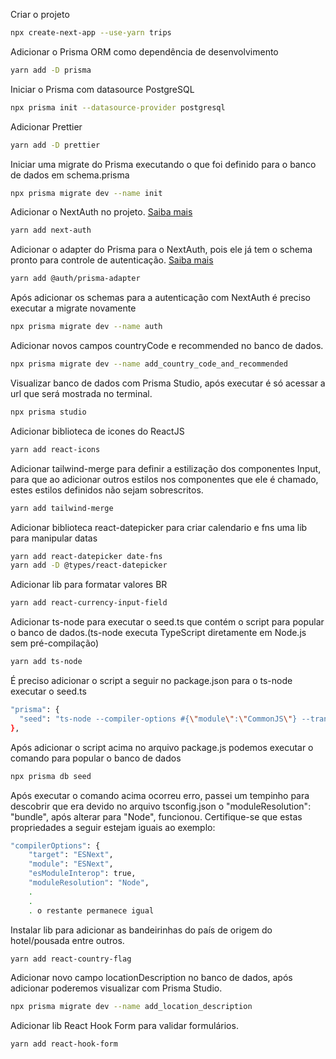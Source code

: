 Criar o projeto

```bash
npx create-next-app --use-yarn trips
```

Adicionar o Prisma ORM como dependência de desenvolvimento

```bash
yarn add -D prisma
```

Iniciar o Prisma com datasource PostgreSQL

```bash
npx prisma init --datasource-provider postgresql
```

Adicionar Prettier

```bash
yarn add -D prettier
```

Iniciar uma migrate do Prisma executando o que foi definido para o banco de dados em schema.prisma

```bash
npx prisma migrate dev --name init
```

Adicionar o NextAuth no projeto.
[Saiba mais](https://next-auth.js.org/getting-started/example)

```bash
yarn add next-auth
```

Adicionar o adapter do Prisma para o NextAuth, pois ele já tem o schema pronto para controle de autenticação. [Saiba mais](https://authjs.dev/reference/adapter/prisma)

```bash
yarn add @auth/prisma-adapter
```

Após adicionar os schemas para a autenticação com NextAuth é preciso executar a migrate novamente

```bash
npx prisma migrate dev --name auth
```

Adicionar novos campos countryCode e recommended no banco de dados.

```bash
npx prisma migrate dev --name add_country_code_and_recommended
```

Visualizar banco de dados com Prisma Studio, após executar é só acessar a url que será mostrada no terminal.

```bash
npx prisma studio
```

Adicionar biblioteca de icones do ReactJS

```bash
yarn add react-icons
```

Adicionar tailwind-merge para definir a estilização dos componentes Input, para que ao adicionar outros estilos nos componentes que ele é chamado, estes estilos definidos não sejam sobrescritos.

```bash
yarn add tailwind-merge
```

Adicionar biblioteca react-datepicker para criar calendario e fns uma lib para manipular datas

```bash
yarn add react-datepicker date-fns
yarn add -D @types/react-datepicker
```

Adicionar lib para formatar valores BR

```bash
yarn add react-currency-input-field
```

Adicionar ts-node para executar o seed.ts que contém o script para popular o banco de dados.(ts-node executa TypeScript diretamente em Node.js sem pré-compilação)

```bash
yarn add ts-node
```

É preciso adicionar o script a seguir no package.json para o ts-node executar o seed.ts

```bash
"prisma": {
  "seed": "ts-node --compiler-options #{\"module\":\"CommonJS\"} --transpile-only src/lib/seed.ts"
},
```

Após adicionar o script acima no arquivo package.js podemos executar o comando para popular o banco de dados

```bash
npx prisma db seed
```

Após executar o comando acima ocorreu erro, passei um tempinho para descobrir que era devido no arquivo tsconfig.json o "moduleResolution": "bundle", após alterar para "Node", funcionou. Certifique-se que estas propriedades a seguir estejam iguais ao exemplo:

```bash
"compilerOptions": {
    "target": "ESNext",
    "module": "ESNext",
    "esModuleInterop": true,
    "moduleResolution": "Node",
    .
    .
    . o restante permanece igual
```

Instalar lib para adicionar as bandeirinhas do país de origem do hotel/pousada entre outros.

```bash
yarn add react-country-flag
```

Adicionar novo campo locationDescription no banco de dados, após adicionar poderemos visualizar com Prisma Studio.

```bash
npx prisma migrate dev --name add_location_description
```

Adicionar lib React Hook Form para validar formulários.

```bash
yarn add react-hook-form
```
